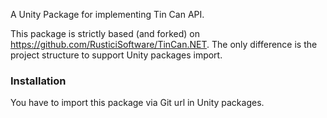 A Unity Package for implementing Tin Can API.

This package is strictly based (and forked) on https://github.com/RusticiSoftware/TinCan.NET. The only difference is the project structure to support Unity packages import.

### Installation

You have to import this package via Git url in Unity packages. 
